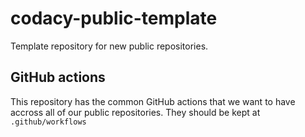 # codacy-public-template

Template repository for new public repositories. 

## GitHub actions

This repository has the common GitHub actions that we want to have accross all of our public repositories.
They should be kept at `.github/workflows`


